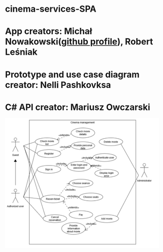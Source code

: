# cinema-services-SPA
# App creators: Michał Nowakowski(<a href="https://github.com/michalnow" target="_blank">github profile</a>), Robert Leśniak
# Prototype and use case diagram creator: Nelli Pashkovksa
# C# API creator: Mariusz Owczarski


<p align="center">
  <img src="CinemaUseCaseDiagramUML.png" widht="350" alt"usecase" >
 </p>
